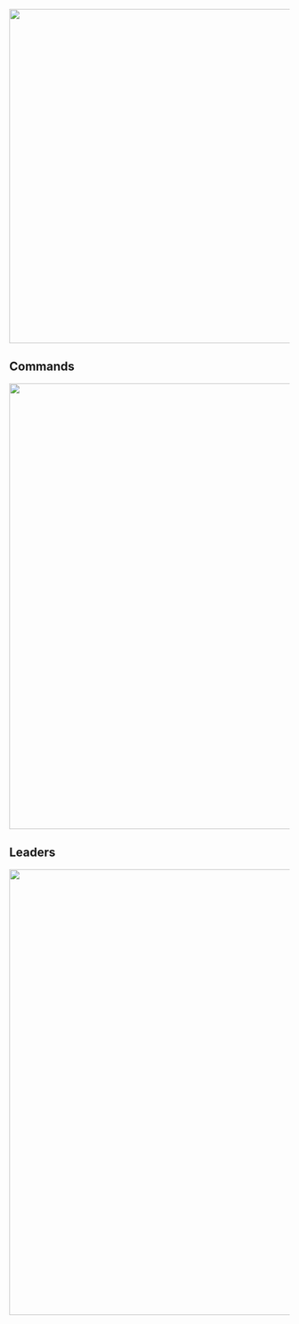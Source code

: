 <p align="center">
   <img width="600" src="https://raw.githubusercontent.com/wheredoesyourmindgo/vim-byoa/master/images/logo.png" />
</p>

## Commands

<p align="center">
   <img width="800" src="https://raw.githubusercontent.com/wheredoesyourmindgo/vim-byoa/master/images/commands.png" />
</p>

## Leaders

<p align="center">
   <img width="800" src="https://raw.githubusercontent.com/wheredoesyourmindgo/vim-byoa/master/images/leaders.png" />
</p>